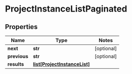 # ProjectInstanceListPaginated

## Properties
Name | Type | Notes
------------ | ------------- | -------------
**next** | **str** | [optional]
**previous** | **str** | [optional]
**results** | [**list[ProjectInstanceList]**](ProjectInstanceList.md) |


